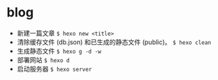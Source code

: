 # blog
- 新建一篇文章
`$ hexo new <title>`
- 清除缓存文件 (db.json) 和已生成的静态文件 (public)。
`$ hexo clean`
- 生成静态文件
`$ hexo g -d -w`
- 部署网站
`$ hexo d`
- 启动服务器
`$ hexo server`
